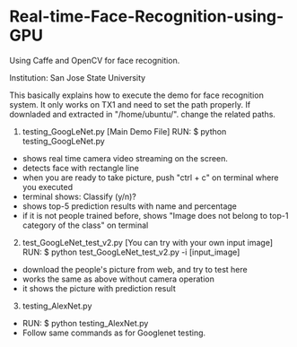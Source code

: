 # Real-time-Face-Recognition-using-GPU
Using Caffe and OpenCV for face recognition.

Institution: San Jose State University


This basically explains how to execute the demo for face recognition system.
It only works on TX1 and need to set the path properly. 
If downladed and extracted in "/home/ubuntu/".
change the related paths.

1. testing_GoogLeNet.py [Main Demo File]
RUN: $ python testing_GoogLeNet.py

- shows real time camera video streaming on the screen.
- detects face with rectangle line
- when you are ready to take picture, push "ctrl + c" on terminal where you executed
- terminal shows: Classify (y/n)? 
- shows top-5 prediction results with name and percentage
- if it is not people trained before, shows "Image does not belong to top-1 category of the class" on terminal

2. test_GoogLeNet_test_v2.py [You can try with your own input image]
RUN: $ python test_GoogLeNet_test_v2.py -i [input_image]

- download the people's picture from web, and try to test here
- works the same as above without camera operation
- it shows the picture with prediction result

3. testing_AlexNet.py 
- RUN: $ python testing_AlexNet.py
- Follow same commands as for Googlenet testing.

	  	
